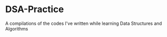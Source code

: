 # DSA-Practice
 A compilations of the codes I've written while learning Data Structures and Algorithms
